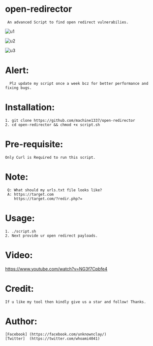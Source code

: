 # open-redirector
     An advanced Script to find open redirect vulnerabilies.
![u1](https://user-images.githubusercontent.com/82051128/120812412-63679180-c566-11eb-89ba-4cfc949fad23.png)

![u2](https://user-images.githubusercontent.com/82051128/120812423-65315500-c566-11eb-8c1a-3e2d84cf4e29.png)

![u3](https://user-images.githubusercontent.com/82051128/120812434-66628200-c566-11eb-97b6-cd8c55d68f8b.png)
     
# Alert:
      Plz update my script once a week bcz for better performance and fixing bugs.
      
# Installation:
    1. git clone https://github.com/machine1337/open-redirector
    2. cd open-redirector && chmod +x script.sh
    
# Pre-requisite:
    Only Curl is Required to run this script.
    
# Note:
     Q: What should my urls.txt file looks like?
     A: https://target.com
        https://target.com/?redir.php?=
        
# Usage:
    1. ./script.sh
    2. Next provide ur open redirect payloads.
    
# Video:
 https://www.youtube.com/watch?v=NG3f7Cpbfe4
    
# Credit:
    If u like my tool then kindly give us a star and follow! Thanks.
    
# Author:
    [Facebook] (https://facebook.com/unknownclay/)
    [Twitter]  (https://twitter.com/whoami4041)
